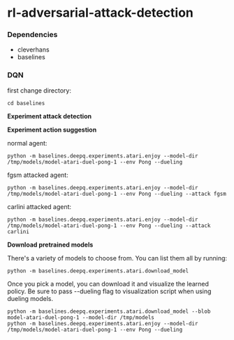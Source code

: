 # rl-adversarial-attack-detection

### Dependencies
- cleverhans
- baselines

### DQN
first change directory:
```
cd baselines
```

**Experiment attack detection**


**Experiment action suggestion**

normal agent:
```
python -m baselines.deepq.experiments.atari.enjoy --model-dir /tmp/models/model-atari-duel-pong-1 --env Pong --dueling
```
fgsm attacked agent:
```
python -m baselines.deepq.experiments.atari.enjoy --model-dir /tmp/models/model-atari-duel-pong-1 --env Pong --dueling --attack fgsm
```
carlini attacked agent:
```
python -m baselines.deepq.experiments.atari.enjoy --model-dir /tmp/models/model-atari-duel-pong-1 --env Pong --dueling --attack carlini
```

**Download pretrained models**

There's a variety of models to choose from. You can list them all by running:
```
python -m baselines.deepq.experiments.atari.download_model
```

Once you pick a model, you can download it and visualize the learned policy. Be sure to pass --dueling flag to visualization script when using dueling models.
```
python -m baselines.deepq.experiments.atari.download_model --blob model-atari-duel-pong-1 --model-dir /tmp/models
python -m baselines.deepq.experiments.atari.enjoy --model-dir /tmp/models/model-atari-duel-pong-1 --env Pong --dueling
```

